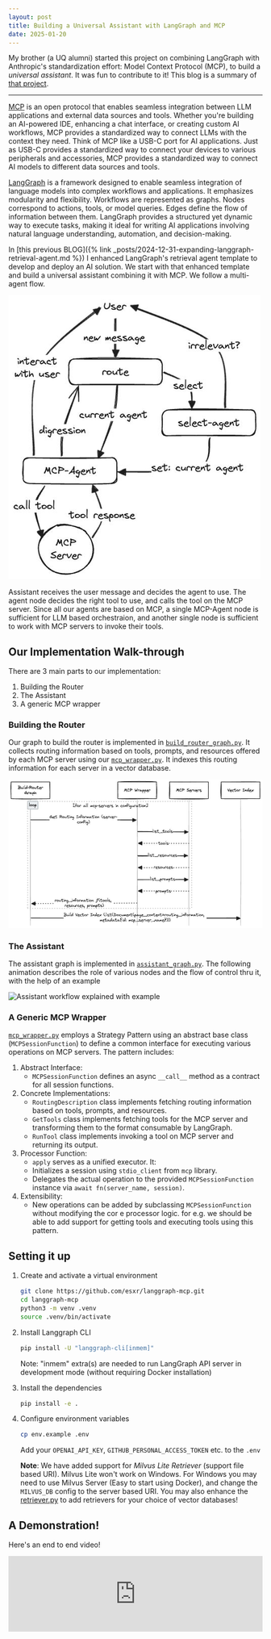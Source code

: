 ```yaml
---
layout: post
title: Building a Universal Assistant with LangGraph and MCP
date: 2025-01-20
---
```


My brother (a UQ alumni) started this project on combining LangGraph with Anthropic's standardization effort: Model Context Protocol (MCP), to build a *universal assistant*. It was fun to contribute to it! This blog is a summary of [that project](https://github.com/esxr/langgraph-mcp).

---

[MCP](https://modelcontextprotocol.io/introduction) is an open protocol that enables seamless integration between LLM applications and external data sources and tools. Whether you're building an AI-powered IDE, enhancing a chat interface, or creating custom AI workflows, MCP provides a standardized way to connect LLMs with the context they need. Think of MCP like a USB-C port for AI applications. Just as USB-C provides a standardized way to connect your devices to various peripherals and accessories, MCP provides a standardized way to connect AI models to different data sources and tools.

[LangGraph](https://langchain-ai.github.io/langgraph/) is a framework designed to enable seamless integration of language models into complex workflows and applications. It emphasizes modularity and flexibility. Workflows are represented as graphs. Nodes correspond to actions, tools, or model queries. Edges define the flow of information between them. LangGraph provides a structured yet dynamic way to execute tasks, making it ideal for writing AI applications involving natural language understanding, automation, and decision-making.

In [this previous BLOG]({% link _posts/2024-12-31-expanding-langgraph-retrieval-agent.md %}) I enhanced LangGraph's retrieval agent template to develop and deploy an AI solution. We start with that enhanced template and build a universal assistant combining it with MCP. We follow a multi-agent flow.

![Basic assistant flow](/media/assistant-flow.excalidraw.png)

Assistant receives the user message and decides the agent to use. The agent node decides the right tool to use, and calls the tool on the MCP server. Since all our agents are based on MCP, a single MCP-Agent node is sufficient for LLM based orchestraion, and another single node is sufficient to work with MCP servers to invoke their tools.

## Our Implementation Walk-through

There are 3 main parts to our implementation:
1. Building the Router
2. The Assistant
3. A generic MCP wrapper

### Building the Router

Our graph to build the router is implemented in [`build_router_graph.py`](https://github.com/esxr/langgraph-mcp/blob/main/src/langgraph_mcp/build_router_graph.py). It collects routing information based on tools, prompts, and resources offered by each MCP server using our [`mcp_wrapper.py`](https://github.com/esxr/langgraph-mcp/blob/main/src/langgraph_mcp/mcp_wrapper.py). It indexes this routing information for each server in a vector database.

<!--
```mermaid
sequenceDiagram
  participant G as Build-Router<br/>Graph
  participant MW as MCP Wrapper
  participant MS as MCP Servers
  participant V as Vector Index

  loop for all mcp-servers in config
  G ->> MW: Get Routing Information (server-config)
  MW ->> MS: list_tools
  MS --) MW: tools
  MW ->> MS: list_resources
  MS --) MW: resources
  MW ->> MS: list_prompts
  MS --) MW: prompts
  MW --) G: routing_information 𝒇(tools, resources, prompts)
  end
  G ->> V: Build Vector Index (list(Document(page_content=routing_information, metadata{id: mcp_server_name})))
```
-->

![Build Router Sequence Diagram](/media/build-router-sequence.excalidraw.png)


### The Assistant

The assistant graph is implemented in [`assistant_graph.py`](https://github.com/esxr/langgraph-mcp/blob/main/src/langgraph_mcp/assistant_graph.py). The following animation describes the role of various nodes and the flow of control thru it, with the help of an example

![Assistant workflow explained with example](/media/langgraph-assistant-mcp.gif)
### A Generic MCP Wrapper

[`mcp_wrapper.py`](https://github.com/esxr/langgraph-mcp/blob/main/src/langgraph_mcp/mcp_wrapper.py) employs a Strategy Pattern using an abstract base class (`MCPSessionFunction`) to define a common interface for executing various operations on MCP servers. The pattern includes:
1.  Abstract Interface:
    - `MCPSessionFunction` defines an async `__call__` method as a contract for all session functions.
2.  Concrete Implementations:
    - `RoutingDescription` class implements fetching routing information based on tools, prompts, and resources.
    - `GetTools` class implements fetching tools for the MCP server and transforming them to the format consumable by LangGraph.
    - `RunTool` class implements invoking a tool on MCP server and returning its output.
3.  Processor Function:
    - `apply` serves as a unified executor. It:
    - Initializes a session using `stdio_client` from `mcp` library.
    - Delegates the actual operation to the provided `MCPSessionFunction` instance via `await fn(server_name, session)`.
4.  Extensibility:
    - New operations can be added by subclassing `MCPSessionFunction` without modifying the cor    e processor logic. for e.g. we should be able to add support for getting tools and executing tools using this pattern.

## Setting it up

1.  Create and activate a virtual environment
    ```bash
    git clone https://github.com/esxr/langgraph-mcp.git
    cd langgraph-mcp
    python3 -m venv .venv
    source .venv/bin/activate
    ```

2.  Install Langgraph CLI
    ```bash
    pip install -U "langgraph-cli[inmem]"
    ```
    Note: "inmem" extra(s) are needed to run LangGraph API server in development mode (without requiring Docker installation)

3.  Install the dependencies
    ```bash
    pip install -e .
    ```

4.  Configure environment variables
    ```bash
    cp env.example .env
    ```

    Add your `OPENAI_API_KEY`, `GITHUB_PERSONAL_ACCESS_TOKEN` etc. to the `.env`

    **Note**: We have added support for *Milvus Lite Retriever* (support file based URI). Milvus Lite won't work on Windows. For Windows you may need to use Milvus Server (Easy to start using Docker), and change the `MILVUS_DB` config to the server based URI. You may also enhance the [retriever.py](https://github.com/esxr/langgraph-mcp/blob/main/src/langgraph_mcp/retriever.py) to add retrievers for your choice of vector databases!

## A Demonstration!

Here's an end to end video!

<iframe src="https://www.youtube.com/embed/y6MG-aZqmFw" frameborder="0" allow="autoplay; encrypted-media" style="width: 100%; height: auto;" allowfullscreen></iframe>